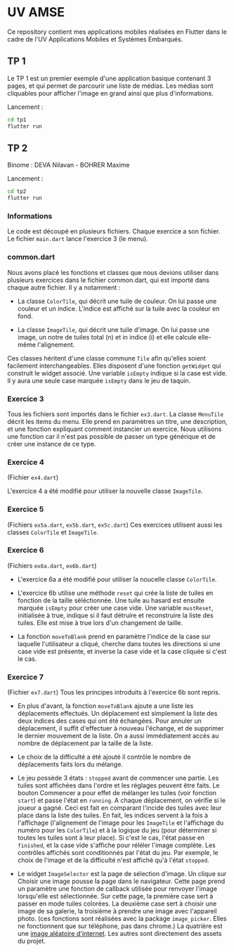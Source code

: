 UV AMSE
=======

Ce repository contient mes applications mobiles réalisées en Flutter dans le cadre de l'UV Applications Mobiles et Systèmes Embarqués.

TP 1
----

Le TP 1 est un premier exemple d'une application basique contenant 3 pages, et qui permet de parcourir une liste de médias. Les médias sont cliquables pour afficher l'image en grand ainsi que plus d'informations.

Lancement :
```bash
cd tp1
flutter run
```

TP 2
----

Binome : DEVA Nilavan - BOHRER Maxime

Lancement :
```bash
cd tp2
flutter run
```

### Informations

Le code est découpé en plusieurs fichiers. Chaque exercice a son fichier. Le fichier `main.dart` lance l'exercice 3 (le menu).

### common.dart

Nous avons placé les fonctions et classes que nous devions utiliser dans plusieurs exercices dans le fichier common.dart, qui est importé dans chaque autre fichier. Il y a notamment :

- La classe `ColorTile`, qui décrit une tuile de couleur. On lui passe une couleur et un indice. L'indice est affiché sur la tuile avec la couleur en fond.

- La classe `ImageTile`, qui décrit une tuile d'image. On lui passe une image, un notre de tuiles total (n) et in indice (i) et elle calcule elle-même l'alignement.

Ces classes héritent d'une classe commune `Tile` afin qu'elles soient facilement interchangeables. Elles disposent d'une fonction `getWidget` qui construit le widget associé. Une variable `isEmpty` indique si la case est vide. Il y aura une seule case marquée `isEmpty` dans le jeu de taquin.

### Exercice 3

Tous les fichiers sont importés dans le fichier `ex3.dart`. La classe `MenuTile` décrit les items du menu. Elle prend en paramètres un titre, une description, et une fonction expliquant comment instancier un exercice. Nous utilisons une fonction car il n'est pas possible de passer un type générique et de créer une instance de ce type.

### Exercice 4

(Fichier `ex4.dart`)

L'exercice 4 a été modifié pour utiliser la nouvelle classe `ImageTile`.

### Exercice 5

(Fichiers `ex5a.dart`, `ex5b.dart`, `ex5c.dart`) Ces exercices utilisent aussi les classes `ColorTile` et `ImageTile`.

### Exercice 6

(Fichiers `ex6a.dart`, `ex6b.dart`)

- L'exercice 6a a été modifié pour utiliser la noucelle classe `ColorTile`.

- L'exercice 6b utilise une méthode `reset` qui crée la liste de tuiles en fonction de la taille séléctionnée. Une tuile au hasard est ensuite marquée `isEmpty` pour créer une case vide. Une variable `mustReset`, initialisée à true, indique si il faut détruire et reconstruire la liste des tuiles. Elle est mise à true lors d'un changement de taille.

- La fonction `moveToBlank` prend en paramètre l'indice de la case sur laquelle l'utilisateur a cliqué, cherche dans toutes les directions si une case vide est présente, et inverse la case vide et la case cliquée si c'est le cas.

### Exercice 7

(Fichier `ex7.dart`)
Tous les principes introduits à l'exercice 6b sont repris.

- En plus d'avant, la fonction `moveToBlank` ajoute a une liste les déplacements effectués. Un déplacement est simplement la liste des deux indices des cases qui ont été échangées. Pour annuler un déplacement, il suffit d'effectuer à nouveau l'échange, et de supprimer le dernier mouvement de la liste. On a aussi immédiatement accès au nombre de déplacement par la taille de la liste.

- Le choix de la difficulté a été ajouté il contrôle le nombre de déplacements faits lors du mélange.

- Le jeu possède 3 états : `stopped` avant de commencer une partie. Les tuiles sont affichées dans l'ordre et les réglages peuvent être faits. Le bouton Commencer a pour effet de mélanger les tuiles (voir fonction `start`) et passe l'état en `running`. A chaque déplacement, on vérifie si le joueur a gagné. Ceci est fait en comparant l'incide des tuiles avec leur place dans la liste des tuiles. En fait, les indices servent à la fois à l'affichage (l'alignement de l'image pour les `ImageTile` et l'affichage du numéro pour les `ColorTile`) et à la logique du jeu (pour déterminer si toutes les tuiles sont à leur place). Si c'est le cas, l'état passe en `finished`, et la case vide s'affiche pour réléler l'image complète. Les contrôles affichés sont conditionnés par l'état du jeu. Par exemple, le choix de l'image et de la difficulté n'est affiché qu'à l'état `stopped`.

- Le widget `ImageSelector` est la page de sélection d'image. Un clique sur Choisir une image pousse la page dans le navigateur. Cette page prend un paramètre une fonction de callback utilisée pour renvoyer l'image lorsqu'elle est sélectionnée. Sur cette page, la première case sert à passer en mode tuiles colorées. La deuxième case sert à choisir une image de sa galerie, la troisième à prendre une image avec l'appareil photo. (ces fonctions sont réalisées avec la package `image_picker`. Elles ne fonctionnent que sur téléphone, pas dans chrome.) La quatrière est une [image aléatoire d'internet](https://picsum.photos/512). Les autres sont directement des assets du projet.